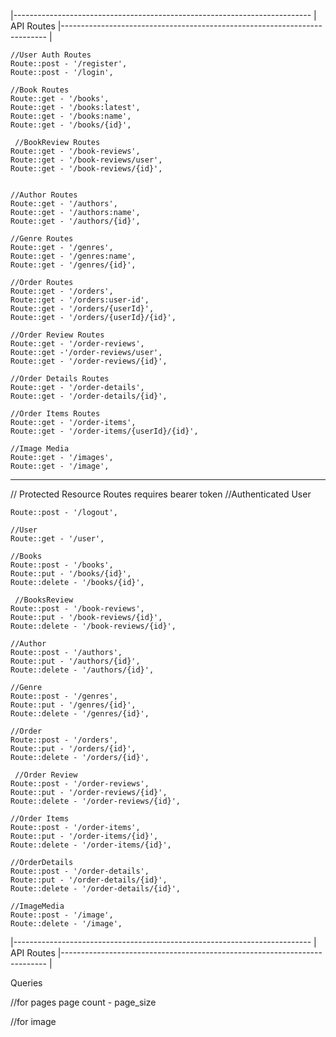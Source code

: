 |--------------------------------------------------------------------------
| API Routes
|--------------------------------------------------------------------------
|

    //User Auth Routes
    Route::post - '/register',
    Route::post - '/login',

    //Book Routes
    Route::get - '/books',
    Route::get - '/books:latest',
    Route::get - '/books:name',
    Route::get - '/books/{id}',

     //BookReview Routes
    Route::get - '/book-reviews',
    Route::get - '/book-reviews/user',
    Route::get - '/book-reviews/{id}',


    //Author Routes
    Route::get - '/authors',
    Route::get - '/authors:name',
    Route::get - '/authors/{id}',

    //Genre Routes
    Route::get - '/genres',
    Route::get - '/genres:name',
    Route::get - '/genres/{id}',

    //Order Routes
    Route::get - '/orders',
    Route::get - '/orders:user-id',
    Route::get - '/orders/{userId}',
    Route::get - '/orders/{userId}/{id}',

    //Order Review Routes
    Route::get - '/order-reviews',
    Route::get -'/order-reviews/user',
    Route::get - '/order-reviews/{id}',

    //Order Details Routes
    Route::get - '/order-details',
    Route::get - '/order-details/{id}',

    //Order Items Routes
    Route::get - '/order-items',
    Route::get - '/order-items/{userId}/{id}',

    //Image Media
    Route::get - '/images',
    Route::get - '/image',

---

// Protected Resource Routes requires bearer token
//Authenticated User

    Route::post - '/logout',

    //User
    Route::get - '/user',

    //Books
    Route::post - '/books',
    Route::put - '/books/{id}',
    Route::delete - '/books/{id}',

     //BooksReview
    Route::post - '/book-reviews',
    Route::put - '/book-reviews/{id}',
    Route::delete - '/book-reviews/{id}',

    //Author
    Route::post - '/authors',
    Route::put - '/authors/{id}',
    Route::delete - '/authors/{id}',

    //Genre
    Route::post - '/genres',
    Route::put - '/genres/{id}',
    Route::delete - '/genres/{id}',

    //Order
    Route::post - '/orders',
    Route::put - '/orders/{id}',
    Route::delete - '/orders/{id}',

     //Order Review
    Route::post - '/order-reviews',
    Route::put - '/order-reviews/{id}',
    Route::delete - '/order-reviews/{id}',

    //Order Items
    Route::post - '/order-items',
    Route::put - '/order-items/{id}',
    Route::delete - '/order-items/{id}',

    //OrderDetails
    Route::post - '/order-details',
    Route::put - '/order-details/{id}',
    Route::delete - '/order-details/{id}',

    //ImageMedia
    Route::post - '/image',
    Route::delete - '/image',

|--------------------------------------------------------------------------
| API Routes
|--------------------------------------------------------------------------
|

Queries 

//for pages
page count - page_size

//for image

